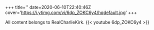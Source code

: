 +++
title=''
date=2020-06-10T22:40:46Z
cover='https://i.ytimg.com/vi/6dp_ZOKC6y4/hqdefault.jpg'
+++

All content belongs to RealCharlieKirk.
{{< youtube 6dp_ZOKC6y4 >}}
